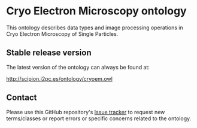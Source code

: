 # Cryo Electron Microscopy ontology

This ontology describes data types and image processing operations in Cryo Electron Microscopy of Single Particles.

## Stable release version

The latest version of the ontology can always be found at:

http://scipion.i2pc.es/ontology/cryoem.owl

## Contact

Please use this GitHub repository's [Issue tracker](https://github.com/I2PC/cryoem/issues) to request new terms/classes or report errors or specific concerns related to the ontology.